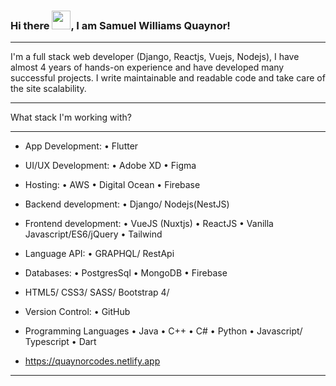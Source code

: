 ### Hi there <img src="https://raw.githubusercontent.com/MartinHeinz/MartinHeinz/master/wave.gif" width="30px">, I am Samuel Williams Quaynor!

---
I'm a full stack web developer (Django, Reactjs, Vuejs, Nodejs), I have almost 4 years of hands-on experience and have developed many successful projects. I write maintainable and readable code and take care of the site scalability.
**********************************
What stack I'm working with?
**********************************
- App Development:
• Flutter

- UI/UX Development:
• Adobe XD
• Figma

- Hosting:
• AWS
• Digital Ocean
• Firebase

- Backend development:
• Django/ Nodejs(NestJS)

- Frontend development:
• VueJS (Nuxtjs)
• ReactJS
• Vanilla Javascript/ES6/jQuery
• Tailwind

- Language API:
• GRAPHQL/ RestApi

- Databases:
• PostgresSql
• MongoDB
• Firebase

- HTML5/ CSS3/ SASS/ Bootstrap 4/

- Version Control:
• GitHub

- Programming Languages
• Java
• C++
• C#
• Python
• Javascript/ Typescript
• Dart

- https://quaynorcodes.netlify.app

---

